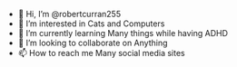- 👋 Hi, I’m @robertcurran255
- 👀 I’m interested in Cats and Computers
- 🌱 I’m currently learning Many things while having ADHD
- 💞️ I’m looking to collaborate on Anything
- 📫 How to reach me Many social media sites

<!---
robertcurran255/robertcurran255 is a ✨ special ✨ repository because its `README.md` (this file) appears on your GitHub profile.
You can click the Preview link to take a look at your changes.
--->
